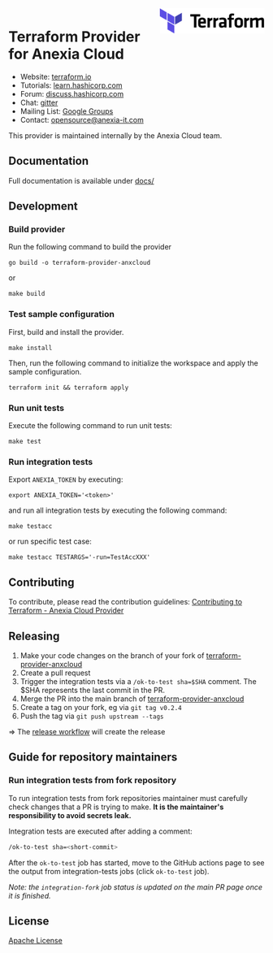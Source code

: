 <a href="https://terraform.io">
    <img src="https://raw.githubusercontent.com/hashicorp/terraform-website/master/public/img/logo-text.svg" alt="Terraform logo" title="Terraform" align="right" height="50" />
</a>

# Terraform Provider for Anexia Cloud

- Website: [terraform.io](https://terraform.io)
- Tutorials: [learn.hashicorp.com](https://learn.hashicorp.com/terraform?track=getting-started#getting-started)
- Forum: [discuss.hashicorp.com](https://discuss.hashicorp.com/c/terraform-providers/tf-anxcloud/)
- Chat: [gitter](https://gitter.im/hashicorp-terraform/Lobby)
- Mailing List: [Google Groups](http://groups.google.com/group/terraform-tool)
- Contact: [opensource@anexia-it.com](opensource@anexia-it.com)

This provider is maintained internally by the Anexia Cloud team.

## Documentation

Full documentation is available under [docs/](docs/index.md)

## Development

### Build provider

Run the following command to build the provider

```shell
go build -o terraform-provider-anxcloud
```

or

```shell
make build
```

### Test sample configuration

First, build and install the provider.

```shell
make install
```

Then, run the following command to initialize the workspace and apply the sample configuration.

```shell
terraform init && terraform apply
```

### Run unit tests

Execute the following command to run unit tests:

```shell
make test
```

### Run integration tests

Export `ANEXIA_TOKEN` by executing:

```shell
export ANEXIA_TOKEN='<token>'
```

and run all integration tests by executing the following command:

```shell
make testacc
```

or run specific test case:

```
make testacc TESTARGS='-run=TestAccXXX'
```

## Contributing

To contribute, please read the contribution guidelines: [Contributing to Terraform - Anexia Cloud Provider](CONTRIBUTING.md)


## Releasing

1. Make your code changes on the branch of your fork of [terraform-provider-anxcloud](https://github.com/anexia-it/terraform-provider-anxcloud)
2. Create a pull request
3. Trigger the integration tests via a `/ok-to-test sha=$SHA` comment. The $SHA represents the last commit in the PR.
4. Merge the PR into the main branch of [terraform-provider-anxcloud](https://github.com/anexia-it/terraform-provider-anxcloud)
5. Create a tag on your fork, eg via `git tag v0.2.4`
6. Push the tag via `git push upstream --tags` 

=> The [release workflow](https://github.com/anexia-it/terraform-provider-anxcloud/blob/main/.github/workflows/release.yml) will create the release


## Guide for repository maintainers

### Run integration tests from fork repository

To run integration tests from fork repositories maintainer must carefully check changes that a PR is trying to make. **It is the maintainer's responsibility to avoid secrets leak.**

Integration tests are executed after adding a comment:

```bash
/ok-to-test sha=<short-commit>
```

After the `ok-to-test` job has started, move to the GitHub actions page to see the output from integration-tests jobs (click `ok-to-test` job).

*Note: the `integration-fork` job status is updated on the main PR page once it is finished.*


## License

[Apache License](LICENSE)
